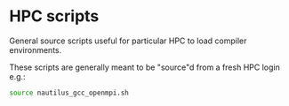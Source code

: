 # HPC scripts

General source scripts useful for particular HPC to load compiler environments.

These scripts are generally meant to be "source"d from a fresh HPC login e.g.:

```sh
source nautilus_gcc_openmpi.sh
```
